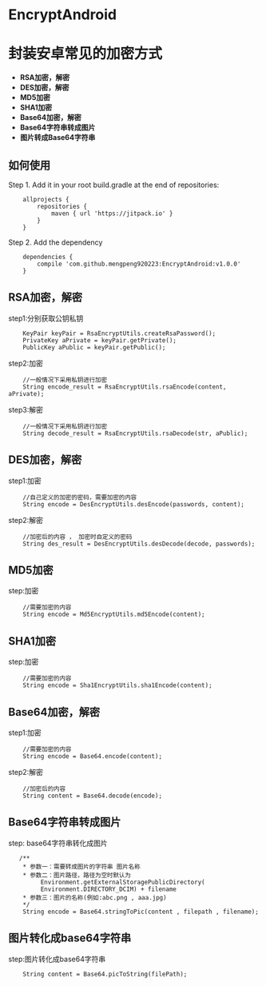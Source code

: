 # EncryptAndroid

# 封装安卓常见的加密方式
- **RSA加密，解密**
- **DES加密，解密**
- **MD5加密**
- **SHA1加密**
- **Base64加密，解密**
- **Base64字符串转成图片**
- **图片转成Base64字符串**

## 如何使用
Step 1. Add it in your root build.gradle at the end of repositories:
```
	allprojects {
	    repositories {
	        maven { url 'https://jitpack.io' }
	    }
	}
```
Step 2. Add the dependency
```
	dependencies {
	    compile 'com.github.mengpeng920223:EncryptAndroid:v1.0.0'
	}
```


## RSA加密，解密

step1:分别获取公钥私钥
```
    KeyPair keyPair = RsaEncryptUtils.createRsaPassword();
    PrivateKey aPrivate = keyPair.getPrivate();
    PublicKey aPublic = keyPair.getPublic();

```
step2:加密
```
    //一般情况下采用私钥进行加密
    String encode_result = RsaEncryptUtils.rsaEncode(content, aPrivate);
```
step3:解密
```
    //一般情况下采用私钥进行加密
    String decode_result = RsaEncryptUtils.rsaDecode(str, aPublic);
```

## DES加密，解密

step1:加密
```
    //自己定义的加密的密码，需要加密的内容
    String encode = DesEncryptUtils.desEncode(passwords, content);
```
step2:解密
```
    //加密后的内容 ， 加密时自定义的密码
    String des_result = DesEncryptUtils.desDecode(decode, passwords);
```

## MD5加密

step:加密
```
    //需要加密的内容
    String encode = Md5EncryptUtils.md5Encode(content);
```

## SHA1加密

step:加密
```
    //需要加密的内容
    String encode = Sha1EncryptUtils.sha1Encode(content);
```

## Base64加密，解密

step1:加密
```
    //需要加密的内容
    String encode = Base64.encode(content);
```
step2:解密
```
    //加密后的内容
    String content = Base64.decode(encode);
```
## Base64字符串转成图片

step: base64字符串转化成图片
```
   /**
    * 参数一：需要转成图片的字符串 图片名称 
    * 参数二：图片路径，路径为空时默认为
         Environment.getExternalStoragePublicDirectory(
         Environment.DIRECTORY_DCIM) + filename
    * 参数三：图片的名称(例如:abc.png , aaa.jpg)
    */
    String encode = Base64.stringToPic(content , filepath , filename);
```

## 图片转化成base64字符串
step:图片转化成base64字符串
```
    String content = Base64.picToString(filePath);
```

